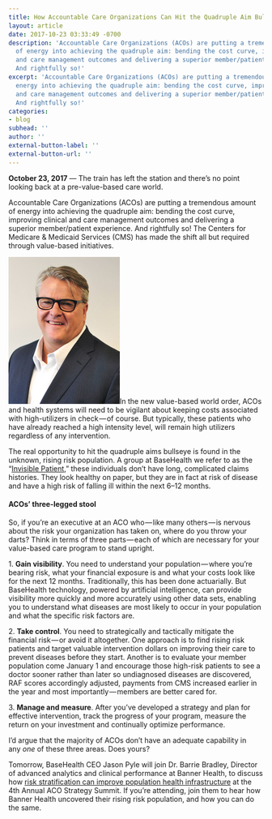 ```yaml
---
title: How Accountable Care Organizations Can Hit the Quadruple Aim Bullseye
layout: article
date: 2017-10-23 03:33:49 -0700
description: 'Accountable Care Organizations (ACOs) are putting a tremendous amount
  of energy into achieving the quadruple aim: bending the cost curve, improving clinical
  and care management outcomes and delivering a superior member/patient experience.
  And rightfully so!'
excerpt: 'Accountable Care Organizations (ACOs) are putting a tremendous amount of
  energy into achieving the quadruple aim: bending the cost curve, improving clinical
  and care management outcomes and delivering a superior member/patient experience.
  And rightfully so!'
categories:
- blog
subhead: ''
author: ''
external-button-label: ''
external-button-url: ''
---
```

**October 23, 2017** — The train has left the station and there’s no point looking back at a pre-value-based care world.

Accountable Care Organizations (ACOs) are putting a tremendous amount of energy into achieving the quadruple aim: bending the cost curve, improving clinical and care management outcomes and delivering a superior member/patient experience. And rightfully so! The Centers for Medicare & Medicaid Services (CMS) has made the shift all but required through value-based initiatives.

![](/uploads/2018/01/02/DanHoemke.png "“The real opportunity to hit the quadruple aims bullseye is found in the unknown, rising risk population.” — Dan Hoemke, EVP, Value-Based Healths Solutions, BaseHealth")In the new value-based world order, ACOs and health systems will need to be vigilant about keeping costs associated with high-utilizers in check — of course. But typically, these patients who have already reached a high intensity level, will remain high utilizers regardless of any intervention.

The real opportunity to hit the quadruple aims bullseye is found in the unknown, rising risk population. A group at BaseHealth we refer to as the “[Invisible Patient](https://medium.com/@basehealth/finding-the-invisible-patient-21c19e384cdc),” these individuals don’t have long, complicated claims histories. They look healthy on paper, but they are in fact at risk of disease and have a high risk of falling ill within the next 6–12 months.

#### **ACOs’ three-legged stool**

So, if you’re an executive at an ACO who — like many others — is nervous about the risk your organization has taken on, where do you throw your darts? Think in terms of three parts — each of which are necessary for your value-based care program to stand upright.

1\. **Gain visibility**. You need to understand your population — where you’re bearing risk, what your financial exposure is and what your costs look like for the next 12 months. Traditionally, this has been done actuarially. But BaseHealth technology, powered by artificial intelligence, can provide visibility more quickly and more accurately using other data sets, enabling you to understand what diseases are most likely to occur in your population and what the specific risk factors are.

2\. **Take control**. You need to strategically and tactically mitigate the financial risk — or avoid it altogether. One approach is to find rising risk patients and target valuable intervention dollars on improving their care to prevent diseases before they start. Another is to evaluate your member population come January 1 and encourage those high-risk patients to see a doctor sooner rather than later so undiagnosed diseases are discovered, RAF scores accordingly adjusted, payments from CMS increased earlier in the year and most importantly — members are better cared for.

3\. **Manage and measure**. After you’ve developed a strategy and plan for effective intervention, track the progress of your program, measure the return on your investment and continually optimize performance.

I’d argue that the majority of ACOs don’t have an adequate capability in any _one_ of these three areas. Does yours?

Tomorrow, BaseHealth CEO Jason Pyle will join Dr. Barrie Bradley, Director of advanced analytics and clinical performance at Banner Health, to discuss how [risk stratification can improve population health infrastructure](http://www.worldcongress.com/common/agenda.cfm?level=inside&confCode=HL17017&origconfCode=&agendaID=1298&subAgendaID=3175) at the 4th Annual ACO Strategy Summit. If you’re attending, join them to hear how Banner Health uncovered their rising risk population, and how you can do the same.